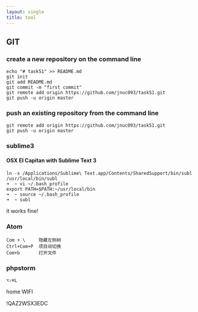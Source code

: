 ```yaml
---
layout: single
title: tool
---
```


## GIT

### create a new repository on the command line

	echo "# task51" >> README.md
	git init
	git add README.md
	git commit -m "first commit"
	git remote add origin https://github.com/jnuc093/task51.git
	git push -u origin master
	
### push an existing repository from the command line

	git remote add origin https://github.com/jnuc093/task51.git
	git push -u origin master	

### sublime3

#### OSX El Capitan with Sublime Text 3

    ln -s /Applications/Sublime\ Text.app/Contents/SharedSupport/bin/subl /usr/local/bin/subl
    ➜  ~ vi ~/.bash_profile
    export PATH=$PATH:~/usr/local/bin
    ➜  ~ source ~/.bash_profile
    ➜  ~ subl

  it works fine!


### Atom

    Com + \     隐藏左侧树
    Ctrl+Com+P  项目间切换
    Com+b       打开文件
    
### phpstorm
   
    ⌥⇧⌘L



home WIFI

  !QAZ2WSX3EDC
